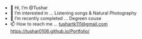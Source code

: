 - 👋 Hi, I’m @Tushar
- 👀 I’m interested in ... Listening songs & Natural Photography
- 🌱 I’m recently completed ... Degreen couse 
- 📫 How to reach me ... tushartk111@gmail.com
                          https://tushar0106.github.io/Portfolio/

<!---
Tushar0106/Tushar0106 is a ✨ special ✨ repository because its `README.md` (this file) appears on your GitHub profile.
You can click the Preview link to take a look at your changes.
--->
